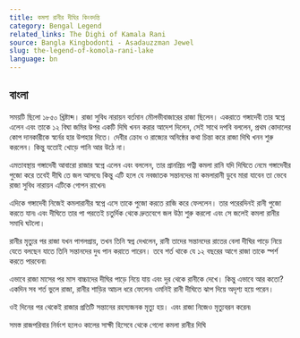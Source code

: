```yaml
---
title: কমলা রানীর দীঘির কিংবদন্তি
category: Bengal Legend
related_links: The Dighi of Kamala Rani
source: Bangla Kingbodonti - Asadauzzman Jewel
slug: the-legend-of-komola-rani-lake
language: bn
---
```


## বাংলা

সময়টি ছিলো ১৮৫০ খ্রিষ্টাব্দ। রাজা সুবিধ নারায়ন বর্তমান মৌলভীবাজারের রাজা ছিলেন। একরাতে গঙ্গাদেবী তার স্বপ্নে এলেন এবং তাকে ১২ বিঘা জমির উপর একটি দিঘি খনন করার আদেশ দিলেন, সেই সাথে দপবি বললেন, প্রথম কোদালের কোপ দানকারীকে স্বর্নের হার উপহার দিতে। দেবীর ক্রোধ ও রাজ্যের অনিষ্ঠের কথা চিন্তা করে রাজা দিঘি খনন শুরু করলেন। কিন্তু যতোই খোড়ে পানি আর উঠে না।

এমতাবস্থায় গঙ্গাদেবী আবারো রাজার স্বপ্নে এলেন এবং বললেন, তার প্রানপ্রিয় পত্নী কমলা রানি যদি দিঘিতে নেমে গঙ্গাদেবীর পুজো করে তবেই দীঘি তে জল আসবে৷ কিন্তু এটি হলে যে নবজাতক সন্তানদের মা কমলারানী ডুবে মারা যাবেন তা ভেবে রাজা সুবিধ নারায়ন এটিকে গোপন রাখেন৷

এদিকে গঙ্গাদেবী নিজেই কমলারানীর স্বপ্নে এসে তাকে পুজো করতে রাজি করে ফেললেন। তার পরেরদিনই রানী পুজো করতে যান৷ এবং দীঘিতে তার পা পরতেই চতুর্দিক থেকে দ্রুতবেগে জল উঠা শুরু করলো এবং সে জলেই কমলা রানীর সমাধি ঘটলো।

রানীর মৃত্যুর পর রাজা যখন পাগলপ্রায়, তখন তিনি স্বপ্ন দেখলেন, রানী তাদের সন্তানদের রাতের বেলা দীঘির পাড়ে নিয়ে যেতে বলছেন যাতে তিনি সন্তানদের দুধ পান করাতে পারেন। তবে শর্ত থাকে যে ১২ বছরের আগে রাজা তাকে স্পর্শ করতে পারবেনা৷

এভাবে রাজা মাসের পর মাস বাচ্চাদের দীঘির পাড়ে নিয়ে যায় এবং দুর থেকে রানীকে দেখে। কিন্তু এভাবে আর কতো? একদিন সব শর্ত ভুলে রাজা, রানীর শাড়ির আচল ধরে ফেলেন৷ ওমনিই রানী দীঘিতে ঝাপ দিয়ে অদৃশ্য হয়ে পরেন।

ওই দিনের পর থেকেই রাজার প্রতিটি সন্তানের রহস্যজনক মৃত্যু হয়। এবং রাজা নিজেও মৃত্যুবরন করেন৷

সমস্ত রাজপরিবার নির্বংশ হলেও কালের সাক্ষী হিসেবে থেকে গেলো কমলা রানীর দিঘি

